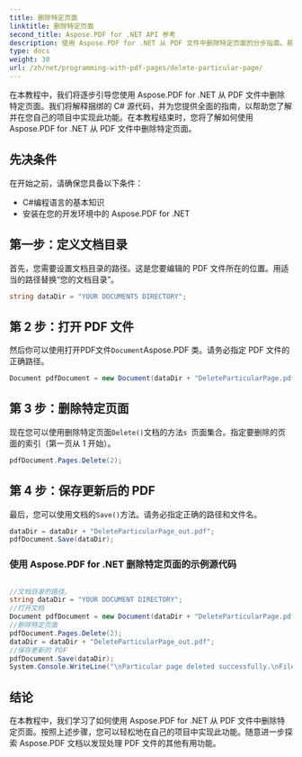```yaml
---
title: 删除特定页面
linktitle: 删除特定页面
second_title: Aspose.PDF for .NET API 参考
description: 使用 Aspose.PDF for .NET 从 PDF 文件中删除特定页面的分步指南。易于遵循和实施。
type: docs
weight: 30
url: /zh/net/programming-with-pdf-pages/delete-particular-page/
---
```

在本教程中，我们将逐步引导您使用 Aspose.PDF for .NET 从 PDF 文件中删除特定页面。我们将解释捆绑的 C# 源代码，并为您提供全面的指南，以帮助您了解并在您自己的项目中实现此功能。在本教程结束时，您将了解如何使用 Aspose.PDF for .NET 从 PDF 文件中删除特定页面。

## 先决条件
在开始之前，请确保您具备以下条件：

- C#编程语言的基本知识
- 安装在您的开发环境中的 Aspose.PDF for .NET

## 第一步：定义文档目录
首先，您需要设置文档目录的路径。这是您要编辑的 PDF 文件所在的位置。用适当的路径替换“您的文档目录”。

```csharp
string dataDir = "YOUR DOCUMENTS DIRECTORY";
```

## 第 2 步：打开 PDF 文件
然后你可以使用打开PDF文件`Document`Aspose.PDF 类。请务必指定 PDF 文件的正确路径。

```csharp
Document pdfDocument = new Document(dataDir + "DeleteParticularPage.pdf");
```

## 第 3 步：删除特定页面
现在您可以使用删除特定页面`Delete()`文档的方法`s `页面集合。指定要删除的页面的索引（第一页从 1 开始）。

```csharp
pdfDocument.Pages.Delete(2);
```

## 第 4 步：保存更新后的 PDF
最后，您可以使用文档的`Save()`方法。请务必指定正确的路径和文件名。

```csharp
dataDir = dataDir + "DeleteParticularPage_out.pdf";
pdfDocument.Save(dataDir);
```

### 使用 Aspose.PDF for .NET 删除特定页面的示例源代码 

```csharp

//文档目录的路径。
string dataDir = "YOUR DOCUMENT DIRECTORY";
//打开文档
Document pdfDocument = new Document(dataDir + "DeleteParticularPage.pdf");
//删除特定页面
pdfDocument.Pages.Delete(2);
dataDir = dataDir + "DeleteParticularPage_out.pdf";
//保存更新的 PDF
pdfDocument.Save(dataDir);
System.Console.WriteLine("\nParticular page deleted successfully.\nFile saved at " + dataDir);

```

## 结论
在本教程中，我们学习了如何使用 Aspose.PDF for .NET 从 PDF 文件中删除特定页面。按照上述步骤，您可以轻松地在自己的项目中实现此功能。随意进一步探索 Aspose.PDF 文档以发现处理 PDF 文件的其他有用功能。
